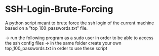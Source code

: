 # SSH-Login-Brute-Forcing
A python script meant to brute force the ssh login of the current machine based on a "top_100_passwords.txt" file.

  -> run the following program as a sudo user in order to be able to access the ssh config files
  -> in the same folder create your own top_100_passwords.txt in order to use these script
